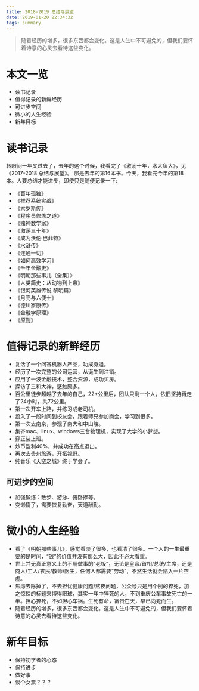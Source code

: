 ```yaml
---
title: 2018-2019 总结与展望
date: 2019-01-20 22:34:32
tags: summary
---
```


> 随着经历的增多，很多东西都会变化。这是人生中不可避免的，但我们要怀着诗意的心灵去看待这些变化。

# 本文一览

- 读书记录
- 值得记录的新鲜经历
- 可进步空间
- 微小的人生经验
- 新年目标

# 读书记录

转眼间一年又过去了，去年的这个时候，我看完了《激荡十年，水大鱼大》，见《2017-2018 总结与展望》。 那是去年的第16本书。今天，我看完今年的第18本。人要总结才能进步，即使只是随便记录一下:

- 《百年孤独》
- 《推荐系统实战》
- 《索罗斯传》
- 《程序员修炼之道》
- 《赌神数学家》
- 《激荡三十年》
- 《成为沃伦·巴菲特》
- 《水浒传》
- 《连通一切》
- 《如何高效学习》
- 《千年金融史》
- 《明朝那些事儿（全集）》
- 《人类简史：从动物到上帝》
- 《银河英雄传说 黎明篇》
- 《月亮与六便士》
- 《德川家康传》
- 《金融学原理》
- 《原则》

# 值得记录的新鲜经历

- 复活了一个问答机器人产品，功成身退。
- 经历了一次完整的公司运营，从诞生到注销。
- 应用了一波金融技术，整合资源，成功买房。
- 探访了三和大神，感触颇多。
- 百公里徒步超越了去年的自己，22+公里后，团队只剩一个人，依旧坚持再走了24小时，共72公里。
- 第一次开车上路，并练习成老司机。
- 投入了一段时间到校友会，跟着师兄参加商会，学习到很多。
- 第一次去南京，参观了南大和中山陵。
- 集齐mac、linux、windows三台物理机，实现了大学的小梦想。
- 穿正装上班。
- 炒币盈利40%，并成功在高点退出。
- 再次去贵州旅游，开拓视野。
- 纯音乐《天空之城》终于学会了。

## 可进步的空间

- 加强锻炼：散步、游泳、俯卧撑等。
- 变懒惰了，需要恢复勤奋，天道酬勤。

# 微小的人生经验

- 看了《明朝那些事儿》，感觉看淡了很多，也看清了很多。一个人的一生最重要的是时间，“钱”的价值并没有那么大，因此不必太看重。
- 世上并无真正意义上的不用做事的“老板”，无论是皇帝/首相/总统/主席，还是商人/工人/农民/教师/医生，任何人都需要“劳动”，不然生活就会陷入一片空虚。
- 焦虑去除掉了，不去担忧健康问题/熬夜问题，公众号只是用个例的猝死，加之惊悚的标题来博得眼球，其实一年中猝死的人，不到重庆公车事故死亡的一半。担心猝死，不如担心车祸。生死有命，富贵在天，早已向死而生。
- 随着经历的增多，很多东西都会变化。这是人生中不可避免的，但我们要怀着诗意的心灵去看待这些变化。

# 新年目标

- 保持初学者的心态
- 保持进步
- 做好事
- 谈个女票？？？